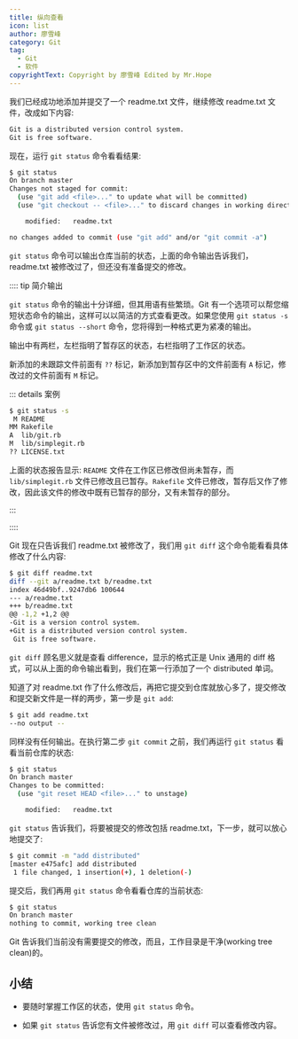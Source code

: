 ```yaml
---
title: 纵向查看
icon: list
author: 廖雪峰
category: Git
tag:
  - Git
  - 软件
copyrightText: Copyright by 廖雪峰 Edited by Mr.Hope
---
```


我们已经成功地添加并提交了一个 readme.txt 文件，继续修改 readme.txt 文件，改成如下内容:

```md
Git is a distributed version control system.
Git is free software.
```

现在，运行 `git status` 命令看看结果:

```sh
$ git status
On branch master
Changes not staged for commit:
  (use "git add <file>..." to update what will be committed)
  (use "git checkout -- <file>..." to discard changes in working directory)

    modified:   readme.txt

no changes added to commit (use "git add" and/or "git commit -a")
```

`git status` 命令可以输出仓库当前的状态，上面的命令输出告诉我们，readme.txt 被修改过了，但还没有准备提交的修改。

:::: tip 简介输出

`git status` 命令的输出十分详细，但其用语有些繁琐。Git 有一个选项可以帮您缩短状态命令的输出，这样可以以简洁的方式查看更改。如果您使用 `git status -s` 命令或 `git status --short` 命令，您将得到一种格式更为紧凑的输出。

输出中有两栏，左栏指明了暂存区的状态，右栏指明了工作区的状态。

新添加的未跟踪文件前面有 `??` 标记，新添加到暂存区中的文件前面有 `A` 标记，修改过的文件前面有 `M` 标记。

::: details 案例

```sh
$ git status -s
 M README
MM Rakefile
A  lib/git.rb
M  lib/simplegit.rb
?? LICENSE.txt
```

上面的状态报告显示: `README` 文件在工作区已修改但尚未暂存，而 `lib/simplegit.rb` 文件已修改且已暂存。`Rakefile` 文件已修改，暂存后又作了修改，因此该文件的修改中既有已暂存的部分，又有未暂存的部分。

:::

::::

Git 现在只告诉我们 readme.txt 被修改了，我们用 `git diff` 这个命令能看看具体修改了什么内容:

```sh
$ git diff readme.txt
diff --git a/readme.txt b/readme.txt
index 46d49bf..9247db6 100644
--- a/readme.txt
+++ b/readme.txt
@@ -1,2 +1,2 @@
-Git is a version control system.
+Git is a distributed version control system.
 Git is free software.
```

`git diff` 顾名思义就是查看 difference，显示的格式正是 Unix 通用的 diff 格式，可以从上面的命令输出看到，我们在第一行添加了一个 distributed 单词。

知道了对 readme.txt 作了什么修改后，再把它提交到仓库就放心多了，提交修改和提交新文件是一样的两步，第一步是 `git add`:

```sh
$ git add readme.txt
--no output --
```

同样没有任何输出。在执行第二步 `git commit` 之前，我们再运行 `git status` 看看当前仓库的状态:

```sh
$ git status
On branch master
Changes to be committed:
  (use "git reset HEAD <file>..." to unstage)

    modified:   readme.txt
```

`git status` 告诉我们，将要被提交的修改包括 readme.txt，下一步，就可以放心地提交了:

```sh
$ git commit -m "add distributed"
[master e475afc] add distributed
 1 file changed, 1 insertion(+), 1 deletion(-)
```

提交后，我们再用 `git status` 命令看看仓库的当前状态:

```sh
$ git status
On branch master
nothing to commit, working tree clean
```

Git 告诉我们当前没有需要提交的修改，而且，工作目录是干净(working tree clean)的。

## 小结

- 要随时掌握工作区的状态，使用 `git status` 命令。

- 如果 `git status` 告诉您有文件被修改过，用 `git diff` 可以查看修改内容。
